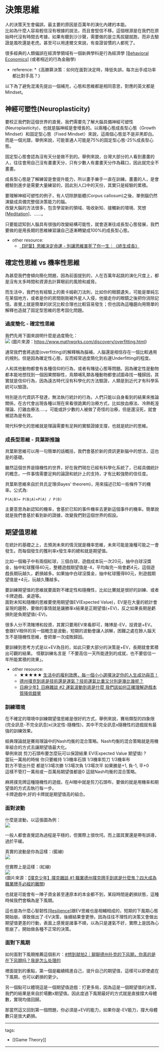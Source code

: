 # 決策思維

人的決策天生會偏誤，最主要的原因是百萬年的演化內建的本能。  
比如為什麼人容易輕信沒有根據的說法，而且會堅信不移。這個根源是在我們在原始時代沒有時間去考據，如果有聽到沙沙聲，需要做的是立馬拔腿就跑，而非去驗證是風吹還是老虎。甚至可以用達爾文來說，有查證習慣的人都死了。

很多經典的人類偏誤在經濟學領域有一個新興學科是行為經濟學 [[Behavioral Economics]](/Content/Social%20Science/Economics/Behavioral%20Finance) (或者相近的行為金融學)

* reference: 
  *《高勝算決策：如何在面對決定時，降低失誤，每次出手成功率都比對手高？》

以下為了避免混淆先提出一個補充，心態和思維都是相同意思，對應的英文都是Mindset。

## 神經可塑性(Neuroplasticity)
要校正我們對這個世界的直覺，我們需要先了解大腦具備神經可塑性(Neuroplasticity)，也就是腦神經是會增長的。以兩種心態成長型心態（Growth Mindset）和固定型心態（Fixed Mindset）來說，這兩個心態並不是非黑即白。
而是一個光譜，舉例來說，可能普通人可能是75%的固定型心態-25%成長型心態。

固定型心態會認為沒有天分是做不到的。舉例來說，台灣大部分的人看到畫畫的人，往往會用自己沒有畫畫天分，只有少數人有畫畫天分作為藉口，因此就完全不畫畫。

成長型心態是了解練習是會提升能力，所以畫手樂手一直在訓練。畫畫的人，是會體驗到進步是需要大量練習的，因此別人口中的天份，其實只是經驗的累積。

要理解神經可塑性的例子，有人切除胼胝體(Corpus callosum)之後，單側腦仍然演變成具備完整個決策能力的腦。  
改變大腦的方法很多，包含學習新的領域、吸收新知、接觸新的環境、冥想[[Meditation]](/Content/Social%20Science/Psychology/Cognitive/Meditation)、......。

只要能認知到人腦具有很強的改變結構可能性，就會逐漸往成長型心態發展，我們要做的是用長期的思維練習讓自己逐漸轉變成100%的成長型心態。

* other resource:
  * [【好葉】思維決定命運 - 別讓思維害死了你一生｜《終生成長》](https://youtu.be/jbUJGkM4Ksk)

## 確定性思維 vs 機率性思維
為甚麼我們會傾向簡化問題，因為前面提到的，人在百萬年起跳的演化尺度上，都是沒有太多時間和資源去計算眼前的風險和威脅。

而生活中，我們也有經驗上的奧卡姆剃刀法則，比如你的眼鏡遺失，可能是單純忘在某個地方，或者是你的房間剛剛被外星人入侵，他搶走你的眼鏡之後把你消除記憶。直覺上就是簡單的狀況比較合理也比較容易發生；但也因為這種趨向用簡單的解釋也造就了固定型思維的思考固化問題。

### 過度簡化 - 確定性思維
我們先用下圖來說明什麼是過度簡化：  
<img src="https://www.mathworks.com/discovery/overfitting/_jcr_content/mainParsys/image.adapt.full.medium.svg/1686825007300.svg" style="background-color: white;">
(圖片來源：https://www.mathworks.com/discovery/overfitting.html)  

通常我們會將過度(overfitting)的解釋稱為腦補，人腦還是相信存在一個比較通用的規則。但是因為確定性心態，反而經常過度簡化到右邊Underfitting的程度。

人和其他動物都會有各種信仰的行為，或者有賭徒心態等問題。因為確定性是動物都本能地想找到一個因果關聯性，鳥類哺乳類各種動物都會試圖尋找一種歸因，其實就是信仰行為，因為遠古時代沒有科學化的方法驗證，人類是到近代才有科學系統可以驗證。

特別是古代資訊不發達，無法執行統計的行為，人們只能以自身看到的結果來推論關係，在古代會出現各種以現在來看很詭異的治療方式，比如放血療法、冷熱乾溼理論、打雞血療法.....。可能或許少數的人被做了奇怪的治療，但是還沒死，就會被認為是有效。

現代科學化的思維就是理論需要有足夠的實驗證據支撐，也就是統計的思維。

### 成長型思維 - 貝葉斯推論
貝葉斯思維可以用一句簡單的話概括，我們會基於新的資訊更新腦中的想法，這也是的基礎。

雖然這個世界是隨機性的世界，好在我們現在已經有科學化系統了，已經具備統計的概念，一件事情需要足夠的論證和統計上的支持，才有比較強勢的信任度。

貝葉斯思維來自於貝氏定理(Bayes' theorem)，用來描述已知一些條件下的機率。公式為:
```
P(A∣B)= P(B∣A)×P(A) / P(B)
```

主要意思為新認知的機率，會基於已知的事件機率去更新這個事件的機率。簡單說就是我們會基於看到新的證據，改變我們對這個世界的假設。

## 期望值思維
在統計的基礎之上，去預測未來的情況就是機率思維，未來可能是幾種可能之一會發生。而每個發生的獲利率x發生率的總和就是期望值。

比如一個箱子中有兩個紅球，三個白球，遊戲成本玩一次20元，抽中白球沒獎金，抽中紅球獲得40元，整體遊戲期望值是-4，平均每完一局會虧4元，這個遊戲長期玩越久，虧損越多。如果抽中白球沒獎金，抽中紅球獲得60元，則遊戲期望值是+4元，玩越久賺越多。

要訓練期望值的思維就要面對不確定性和隨機性，比如比賽就是很好的訓練、或者卡牌遊戲、桌遊等。  
面對未知和隨機的思維要使用期望值EV(Expected Value)，EV是在大量的統計會呈現的趨勢，要做的事情就是讓勝率x結果是正期望值(+EV)，反之如果長期是虧損則是負期望值(-EV)。

很多人分不清賭博和投資，其實只要用EV來看即可，賭博是-EV，投資是+EV。
會跟EV相伴的另一個概念是波動，短期的波動會讓人誤解，困難之處在餘人腦天生不是隨機性思維，會把單一次成敗歸因。

要訓練到思考方式是以+EV為目的，如此只要大部分的決策是+EV，長期就會累積出可觀的結果。
怪獸訓練名言是「不要高估一天所能達到的成就，也不要低估一年所能累積的效果」。

* other resource:
  * ★★★★★ [生活中的複利效應，每一個小小選擇決定你的人生成功與否！](https://youtu.be/HS-VCcy5s_I)
  * [德州撲克到底是技術還是運氣？技術運氣比重又分別是幾比幾呢？](https://www.youtube.com/watch?v=2iwgZC5mHuk)
  * [日麻少年】日麻雜談 #2 運氣波動到底是什麼 我們該如何正確理解遊戲本質降低錯覺](https://www.youtube.com/watch?v=OL2OvsT23_Y)


### 訓練環境
在不確定的環境中訓練期望值思維是很好的方式，舉例來說，賽局類型的四象限(完全訊息-不完全訊息)x(決定性-隨機性)，其中不完全訊息x隨機性的遊戲就有最強的訓練效果。

經典理論就是賽局理論中的Nash均衡的混合策略。Nash均衡的混合策略就是用機率組合的方式去讓期望值最大化。  
舉例來說 剪刀石頭布要怎麼玩可以保證結果 EV(Expected Value 期望值) ?  
當玩一萬局的時候  你只要維持 1/3機率石頭  1/3機率剪刀  1/3機率布  
對方不管出什麼  都是1/3場次勝 1/3場次負 1/3場次平  如果勝是+1, 負-1, 平+0  
這樣不管打一萬局或一百萬局期望值都是0 這就Nash均衡的混合策略。

麻將撲克牌這種隨機性的遊戲，在AI眼中就是剪刀石頭布，要做的就是用機率和期望值的方式去執行每一步。  
卡牌遊戲中,好的卡牌就是期望值高的組合。


### 面對波動
什麼是波動，以這張圖為例：  
![](https://app-web.chnfund.com/jx/202201/W020220125741010812029.png)  

一般人都會直覺認為過程是平穩的，但實際上很坎坷。而上圖其實還是帶有誤導，過於平緩。

真實的波動是你為這樣：(藍線)  
![](./Decision%20Making/volatility1.webp)

但實際上是這樣：(紅線)  
![](./Decision%20Making/volatility2.webp)  
(圖片來源：[【撲克少年】撲克雜談 #1 職業德州撲克牌手到底是什麼鬼？四大成為職業牌手必經的難關](https://youtu.be/Li2eEIdykuU?t=284))

也就是可能會有一陣子資金甚至連原本的本金都不到，某段時間是虧損狀態，這種時候我們會稱為是下風期。

這也是為什麼心智韌性[[Resilience]](/Content/Social%20Science/Psychology/Resilience)跟EV思維也是相輔相成的，短期的下風期心態開始崩，導致做出了-EV決策，後續結果會更慘。因為往往不理性的決策又會做出期望值更差的行動，表面上感覺是諸事不順，以為只是運氣不好，實際上是因為心態崩了，開始做各種不正常的決策。

### 面對下風期
如何面對下風期推薦這個影片：[#想到就拍2｜聊聊德州扑克的下风期，你真的是在下风期吗？我是怎么处理的](https://www.youtube.com/watch?v=oJB0tkq_AUA)

裡面提到的重點，第一個是繼續精進自己，提升自己的期望值，這樣可以即使處在下風期，也可以虧損的更少。  

另一個點可以體現這是一個期望值遊戲：打更多局，因為這是一個期望值的決策，我們的結果是來自於場數x期望值。因此度過下風期最好的方式就是直接撐大母體數，實現均值回歸。

那當然這又回到第一個問題，你必須是+EV的能力，如果你是-EV能力，撐大母體數只是放大虧損。

---
tags:
  - [[Game Theory]]

---
